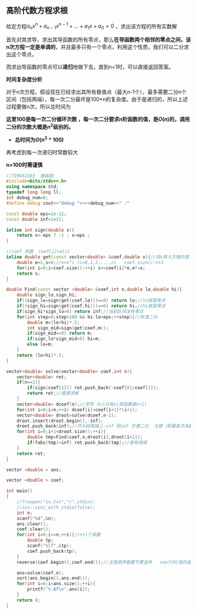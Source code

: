 ## 高阶代数方程求根

给定方程$a_nx^n+a_{n-1}x^{n-1}+...+a_1x+a_0=0$ ，求出该方程的所有实数解



首先对其求导，求出其导函数的所有零点，那么**在导函数两个相邻的零点之间，该n次方程一定是单调的**，并且最多只有一个零点，利用这个性质，我们可以二分求出这个零点。

而求出导函数的零点可以**递归**地做下去，直到n=1时，可以直接返回答案。



**时间复杂度分析**

对于n次方程，假设现在已经求出其所有极值点（最大n-1个），最多需要二分n个区间（包括两端），每一次二分最坏是100*n的复杂度。由于是递归的，所以上述过程要做n次，所以总时间为

**这里100是每一次二分循环次数 ，每一次二分要求n阶函数的值，是$O(n)$的，调用二分的次数大概是$n^2$级别的。**

* **总时间为$O(n^3*100)$** 

再考虑到每一次递归时常数较大

**n>100时需谨慎**  



```c++
//TIMUS1503  模板题
#include<bits/stdc++.h>
using namespace std;
typedef long long ll;
int debug_num=0;
#define debug cout<<"debug "<<++debug_num<<" :"

const double eps=1e-12;
const double inf=1e12;

inline int sign(double x){
    return x<-eps ? -1 : x>eps ;
}

//coef 系数  coef[i]=a[i]
inline double get(const vector<double> &coef,double x){//将x带入方程的值
    double e=1,s=0;//e=x^i (i=0,1,2,...,n)   coef.size():n+1
    for(int i=0;i<coef.size();++i) s+=coef[i]*e,e*=x;
    return s;
}

double Find(const vector <double> &coef,int n,double lo,double hi){
    double sign_lo,sign_hi;
    if((sign_lo=sign(get(coef,lo)))==0) return lo;//lo就是零点
    if((sign_hi=sign(get(coef,hi)))==0) return hi;//hi就是零点
    if(sign_hi*sign_lo>0) return inf;//当前区间没有零点
    for(int step=0;step<100 && hi-lo>eps;++step){//标准二分
        double m=(lo+hi)*.5;
        int sign_mid=sign(get(coef,m));
        if(sign_mid==0) return m;
        if(sign_lo*sign_mid<0) hi=m;
        else lo=m;
    }
    return (lo+hi)*.5;
}

vector<double> solve(vector<double> coef,int n){
    vector<double> ret;
    if(n==1){
        if(sign(coef[1])) ret.push_back(-coef[0]/coef[1]);
        return ret;//直接求解
    }
    vector<double> dcoef(n);//求导 大小只有n(原函数是n+1)
    for(int i=0;i<n;++i) dcoef[i]=coef[i+1]*(i+1);
    vector<double> droot=solve(dcoef,n-1);
    droot.insert(droot.begin(),-inf);
    droot.push_back(inf);//开头结尾插上-inf 和inf 方便二分  关键（和最高次系数的正负有关？）
    for(int i=0;i+1<droot.size();++i){
        double tmp=Find(coef,n,droot[i],droot[i+1]);
        if(fabs(tmp)<inf) ret.push_back(tmp);//是有效根
    }
    return ret;
}

vector <double > ans;

vector <double > coef;

int main()
{
    //freopen("in.txt","r",stdin);
    //ios::sync_with_stdio(false);
    int n;
    scanf("%d",&n);
    ans.clear();
    coef.clear();
    for(int i=0;i<=n;++i){//n+1个系数
        double tp;
        scanf("%lf",&tp);
        coef.push_back(tp);
    }
    reverse(coef.begin(),coef.end());//注意顺序看要不要逆序   coef[0]放的是x^0对应的系数

    ans=solve(coef,n);
    sort(ans.begin(),ans.end());
    for(int i=0;i<ans.size();++i){
        printf("%.6f\n",ans[i]);
    }
    return 0;
}


```

